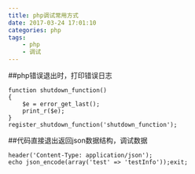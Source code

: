 ```yaml
---
title: php调试常用方式
date: 2017-03-24 17:01:10
categories: php
tags:
    - php
    - 调试
---
```


##php错误退出时，打印错误日志

```
function shutdown_function()
{
    $e = error_get_last();
    print_r($e);
}
register_shutdown_function('shutdown_function');
```

##代码直接退出返回json数据结构，调试数据
```
header('Content-Type: application/json');
echo json_encode(array('test' => 'testInfo'));exit;
```